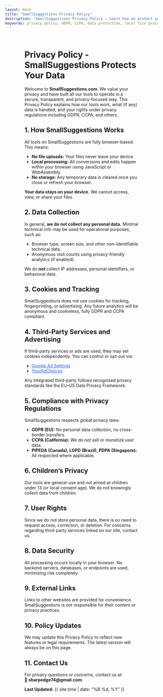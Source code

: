```yaml
---
layout: main
title: "SmallSuggestions Privacy Policy"
description: "SmallSuggestions Privacy Policy — Learn how we protect your privacy with 100% local file processing. No uploads, no tracking, fully GDPR & CCPA compliant."
keywords: privacy policy, GDPR, CCPA, data protection, local file processing, secure file converter, browser-based tools, no file upload, small suggestions privacy
---
```


<div class="tool-page" style="margin: 4rem;">
  <h1>Privacy Policy - SmallSuggestions Protects Your Data</h1>
  <p>
    Welcome to <strong>SmallSuggestions.com</strong>. We value your privacy and have built all our tools to operate in a secure, transparent, and privacy-focused way. 
    This Privacy Policy explains how our tools work, what (if any) data is handled, and your rights under privacy regulations including GDPR, CCPA, and others.
  </p>

  <h2>1. How SmallSuggestions Works</h2>
  <p>
    All tools on SmallSuggestions are fully browser-based. This means:
  </p>
  <ul>
    <li><strong>No file uploads:</strong> Your files never leave your device.</li>
    <li><strong>Local processing:</strong> All conversions and edits happen within your browser using JavaScript or WebAssembly.</li>
    <li><strong>No storage:</strong> Any temporary data is cleared once you close or refresh your browser.</li>
  </ul>
  <p>
    <strong>Your data stays on your device.</strong> We cannot access, view, or share your files.
  </p>

  <h2>2. Data Collection</h2>
  <p>
    In general, <strong>we do not collect any personal data.</strong> Minimal technical info may be used for operational purposes, such as:
  </p>
  <ul>
    <li>Browser type, screen size, and other non-identifiable technical data.</li>
    <li>Anonymous visit counts using privacy-friendly analytics (if enabled).</li>
  </ul>
  <p>
    We do <strong>not</strong> collect IP addresses, personal identifiers, or behavioral data.
  </p>

  <h2>3. Cookies and Tracking</h2>
  <p>
    SmallSuggestions does not use cookies for tracking, fingerprinting, or advertising. Any future analytics will be anonymous and cookieless, fully GDPR and CCPA compliant.
  </p>

  <h2>4. Third-Party Services and Advertising</h2>
  <p>
    If third-party services or ads are used, they may set cookies independently. You can control or opt-out via:
  </p>
  <ul>
    <li><a href="https://adssettings.google.com/" target="_blank" class="link">Google Ad Settings</a></li>
    <li><a href="https://optout.aboutads.info/" target="_blank" class="link">YourAdChoices</a></li>
  </ul>
  <p>
    Any integrated third-party follows recognized privacy standards like the EU–US Data Privacy Framework.
  </p>

  <h2>5. Compliance with Privacy Regulations</h2>
  <p>
    SmallSuggestions respects global privacy laws:
  </p>
  <ul>
    <li><strong>GDPR (EU):</strong> No personal data collection, no cross-border transfers.</li>
    <li><strong>CCPA (California):</strong> We do not sell or monetize user data.</li>
    <li><strong>PIPEDA (Canada), LGPD (Brazil), PDPA (Singapore):</strong> All respected where applicable.</li>
  </ul>

  <h2>6. Children’s Privacy</h2>
  <p>
    Our tools are general-use and not aimed at children under 13 (or local consent age). We do not knowingly collect data from children.
  </p>

  <h2>7. User Rights</h2>
  <p>
    Since we do not store personal data, there is no need to request access, correction, or deletion. For concerns regarding third-party services linked on our site, contact us.
  </p>

  <h2>8. Data Security</h2>
  <p>
    All processing occurs locally in your browser. No backend servers, databases, or endpoints are used, minimizing risk completely.
  </p>

  <h2>9. External Links</h2>
  <p>
    Links to other websites are provided for convenience. SmallSuggestions is not responsible for their content or privacy practices.
  </p>

  <h2>10. Policy Updates</h2>
  <p>
    We may update this Privacy Policy to reflect new features or legal requirements. The latest version will always be on this page.
  </p>

  <h2>11. Contact Us</h2>
  <p>
    For privacy questions or concerns, contact us at:<br>
    📧 <strong>sharpedge74@gmail.com</strong>
  </p>

  <p><strong>Last Updated:</strong> {{ site.time | date: "%B %d, %Y" }}</p>
</div>

<script type="application/ld+json">
{
  "@context": "https://schema.org",
  "@type": "WebPage",
  "@id": "https://smallsuggestions.com/privacy-policy#webpage",
  "url": "https://smallsuggestions.com/privacy-policy",
  "name": "Privacy Policy - SmallSuggestions",
  "description": "Read the Privacy Policy of SmallSuggestions. Learn how we handle user data, protect files, and ensure privacy while using free browser-based tools.",
  "isPartOf": {
    "@type": "WebSite",
    "@id": "https://smallsuggestions.com/#website",
    "url": "https://smallsuggestions.com/",
    "name": "SmallSuggestions"
  },
  "publisher": {
    "@type": "Organization",
    "name": "SmallSuggestions",
    "url": "https://smallsuggestions.com",
    "logo": {
      "@type": "ImageObject",
      "url": "https://smallsuggestions.com/assets/img/logo.webp"
    }
  },
  "mainEntity": {
    "@type": "CreativeWork",
    "name": "Privacy Policy",
    "about": "This Privacy Policy explains how SmallSuggestions ensures user privacy while providing free online tools. No file uploads, no personal data collection, browser-based only.",
    },
  "inLanguage": "en",
  "datePublished": "2025-10-16",
  "dateModified": "2025-10-16"
}
</script>
<style>
  .link{
   color: #2563eb;
  text-decoration: underline;
  }
  h3{
    font-size: 1.2rem;
  }
</style>